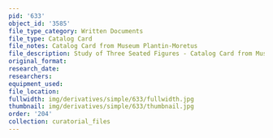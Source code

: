 ```yaml
---
pid: '633'
object_id: '3585'
file_type_category: Written Documents
file_type: Catalog Card
file_notes: Catalog Card from Museum Plantin-Moretus
file_description: Study of Three Seated Figures - Catalog Card from Museum Plantin-Moretus
original_format:
research_date:
researchers:
equipment_used:
file_location:
fullwidth: img/derivatives/simple/633/fullwidth.jpg
thumbnail: img/derivatives/simple/633/thumbnail.jpg
order: '204'
collection: curatorial_files
---
```

